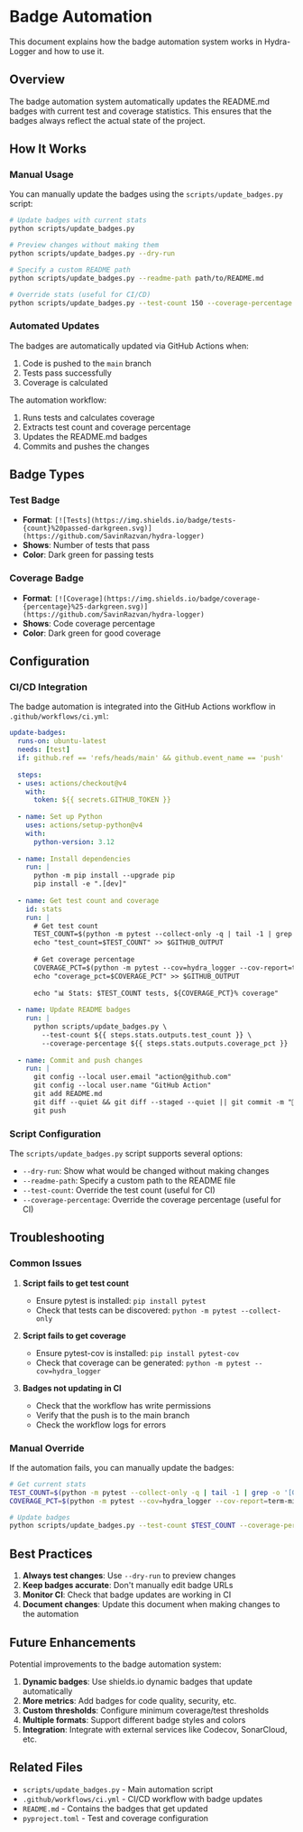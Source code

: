 # Badge Automation

This document explains how the badge automation system works in Hydra-Logger and how to use it.

## Overview

The badge automation system automatically updates the README.md badges with current test and coverage statistics. This ensures that the badges always reflect the actual state of the project.

## How It Works

### Manual Usage

You can manually update the badges using the `scripts/update_badges.py` script:

```bash
# Update badges with current stats
python scripts/update_badges.py

# Preview changes without making them
python scripts/update_badges.py --dry-run

# Specify a custom README path
python scripts/update_badges.py --readme-path path/to/README.md

# Override stats (useful for CI/CD)
python scripts/update_badges.py --test-count 150 --coverage-percentage 98.5
```

### Automated Updates

The badges are automatically updated via GitHub Actions when:

1. Code is pushed to the `main` branch
2. Tests pass successfully
3. Coverage is calculated

The automation workflow:
1. Runs tests and calculates coverage
2. Extracts test count and coverage percentage
3. Updates the README.md badges
4. Commits and pushes the changes

## Badge Types

### Test Badge
- **Format**: `[![Tests](https://img.shields.io/badge/tests-{count}%20passed-darkgreen.svg)](https://github.com/SavinRazvan/hydra-logger)`
- **Shows**: Number of tests that pass
- **Color**: Dark green for passing tests

### Coverage Badge
- **Format**: `[![Coverage](https://img.shields.io/badge/coverage-{percentage}%25-darkgreen.svg)](https://github.com/SavinRazvan/hydra-logger)`
- **Shows**: Code coverage percentage
- **Color**: Dark green for good coverage

## Configuration

### CI/CD Integration

The badge automation is integrated into the GitHub Actions workflow in `.github/workflows/ci.yml`:

```yaml
update-badges:
  runs-on: ubuntu-latest
  needs: [test]
  if: github.ref == 'refs/heads/main' && github.event_name == 'push'
  
  steps:
  - uses: actions/checkout@v4
    with:
      token: ${{ secrets.GITHUB_TOKEN }}
  
  - name: Set up Python
    uses: actions/setup-python@v4
    with:
      python-version: 3.12
  
  - name: Install dependencies
    run: |
      python -m pip install --upgrade pip
      pip install -e ".[dev]"
  
  - name: Get test count and coverage
    id: stats
    run: |
      # Get test count
      TEST_COUNT=$(python -m pytest --collect-only -q | tail -1 | grep -o '[0-9]*' | head -1)
      echo "test_count=$TEST_COUNT" >> $GITHUB_OUTPUT
      
      # Get coverage percentage
      COVERAGE_PCT=$(python -m pytest --cov=hydra_logger --cov-report=term-missing -q | grep 'TOTAL' | grep -o '[0-9]*%' | head -1 | sed 's/%//')
      echo "coverage_pct=$COVERAGE_PCT" >> $GITHUB_OUTPUT
      
      echo "📊 Stats: $TEST_COUNT tests, ${COVERAGE_PCT}% coverage"
  
  - name: Update README badges
    run: |
      python scripts/update_badges.py \
        --test-count ${{ steps.stats.outputs.test_count }} \
        --coverage-percentage ${{ steps.stats.outputs.coverage_pct }}
  
  - name: Commit and push changes
    run: |
      git config --local user.email "action@github.com"
      git config --local user.name "GitHub Action"
      git add README.md
      git diff --quiet && git diff --staged --quiet || git commit -m "🤖 Auto-update badges: ${{ steps.stats.outputs.test_count }} tests, ${{ steps.stats.outputs.coverage_pct }}% coverage"
      git push
```

### Script Configuration

The `scripts/update_badges.py` script supports several options:

- `--dry-run`: Show what would be changed without making changes
- `--readme-path`: Specify a custom path to the README file
- `--test-count`: Override the test count (useful for CI)
- `--coverage-percentage`: Override the coverage percentage (useful for CI)

## Troubleshooting

### Common Issues

1. **Script fails to get test count**
   - Ensure pytest is installed: `pip install pytest`
   - Check that tests can be discovered: `python -m pytest --collect-only`

2. **Script fails to get coverage**
   - Ensure pytest-cov is installed: `pip install pytest-cov`
   - Check that coverage can be generated: `python -m pytest --cov=hydra_logger`

3. **Badges not updating in CI**
   - Check that the workflow has write permissions
   - Verify that the push is to the main branch
   - Check the workflow logs for errors

### Manual Override

If the automation fails, you can manually update the badges:

```bash
# Get current stats
TEST_COUNT=$(python -m pytest --collect-only -q | tail -1 | grep -o '[0-9]*' | head -1)
COVERAGE_PCT=$(python -m pytest --cov=hydra_logger --cov-report=term-missing -q | grep 'TOTAL' | grep -o '[0-9]*%' | head -1 | sed 's/%//')

# Update badges
python scripts/update_badges.py --test-count $TEST_COUNT --coverage-percentage $COVERAGE_PCT
```

## Best Practices

1. **Always test changes**: Use `--dry-run` to preview changes
2. **Keep badges accurate**: Don't manually edit badge URLs
3. **Monitor CI**: Check that badge updates are working in CI
4. **Document changes**: Update this document when making changes to the automation

## Future Enhancements

Potential improvements to the badge automation system:

1. **Dynamic badges**: Use shields.io dynamic badges that update automatically
2. **More metrics**: Add badges for code quality, security, etc.
3. **Custom thresholds**: Configure minimum coverage/test thresholds
4. **Multiple formats**: Support different badge styles and colors
5. **Integration**: Integrate with external services like Codecov, SonarCloud, etc.

## Related Files

- `scripts/update_badges.py` - Main automation script
- `.github/workflows/ci.yml` - CI/CD workflow with badge updates
- `README.md` - Contains the badges that get updated
- `pyproject.toml` - Test and coverage configuration 
